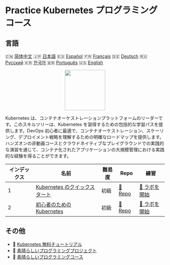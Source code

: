 # Practice Kubernetes プログラミングコース

## 言語

🇨🇳 [简体中文](README_zh.md) 🇯🇵 [日本語](README_ja.md) 🇪🇸 [Español](README_es.md) 🇫🇷 [Français](README_fr.md) 🇩🇪 [Deutsch](README_de.md) 🇷🇺 [Русский](README_ru.md) 🇰🇷 [한국어](README_ko.md) 🇧🇷 [Português](README_pt.md) 🇺🇸 [English](README.md) 

<div align="center">
<img width="128px" src="https://file.labex.io/path/RTAa3OE96ESn.png">
</div>

Kubernetes は、コンテナオーケストレーションプラットフォームのリーダーです。このスキルツリーは、Kubernetes を習得するための包括的な学習パスを提供します。DevOps 初心者に最適で、コンテナオーケストレーション、スケーリング、デプロイメント戦略を理解するための明確なロードマップを提供します。ハンズオンの非動画コースとクラウドネイティブなプレイグラウンドでの実践的な演習を通じて、コンテナ化されたアプリケーションの大規模管理における実践的な経験を得ることができます。

|   インデックス | 名前                                                                                     | 難易度   | Repo                                                                 | 練習                                                                     |
|----------------|------------------------------------------------------------------------------------------|----------|----------------------------------------------------------------------|--------------------------------------------------------------------------|
|              1 | [Kubernetes のクイックスタート](https://labex.io/ja/courses/quick-start-with-kubernetes) | 初級     | [🔗 Repo](https://github.com/labex-labs/quick-start-with-kubernetes) | [🚀 ラボを開始](https://labex.io/ja/courses/quick-start-with-kubernetes) |
|              2 | [初心者のための Kubernetes](https://labex.io/ja/courses/kubernetes-for-noobs)            | 初級     | [🔗 Repo](https://github.com/labex-labs/kubernetes-for-noobs)        | [🚀 ラボを開始](https://labex.io/ja/courses/kubernetes-for-noobs)        |

## その他

- 🔗 [Kubernetes 無料チュートリアル](https://github.com/labex-labs/kubernetes-free-tutorials)
- 🔗 [素晴らしいプログラミングプロジェクト](https://github.com/labex-labs/awesome-programming-projects)
- 🔗 [素晴らしいプログラミングコース](https://github.com/labex-labs/awesome-programming-courses)

